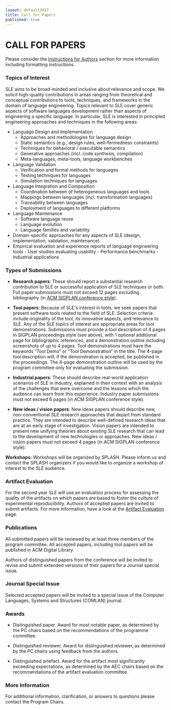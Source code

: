 ```yaml
---
layout: default2017
title: Call for Papers
published: true
---
```


# CALL FOR PAPERS

Please consider the [Instructions for Authors](http://sleconf.org/2017/InstructionsForAuthors.html) section for more information including formatting instructions.

### Topics of Interest

SLE aims to be broad-minded and inclusive about relevance and scope. We solicit high-quality contributions in areas ranging from theoretical and conceptual contributions to tools, techniques, and frameworks in the domain of language engineering. Topics relevant to SLE cover generic aspects of software languages development rather than aspects of engineering a specific language. In particular, SLE is interested in principled engineering approaches and techniques in the following areas:

- Language Design and Implementation
    - Approaches and methodologies for language design 
    - Static semantics (e.g., design rules, well-formedness constraints)
    - Techniques for behavioral / executable semantics
    - Generative approaches (incl. code synthesis, compilation)
    - Meta-languages, meta-tools, language workbenches
- Language Validation
     - Verification and formal methods for languages
     - Testing techniques for languages
     - Simulation techniques for languages
- Language Integration and Composition
     - Coordination between of heterogeneous languages and tools
     - Mappings between languages (incl. transformation languages)
     - Traceability between languages
     - Deployment of languages to different platforms
- Language Maintenance
     - Software language reuse
     - Language evolution 
     - Language families and variability 
- Domain-specific approaches for any aspects of SLE (design, implementation, validation, maintenance)
- Empirical evaluation and experience reports of language engineering tools
      - User studies evaluating usability 
      - Performance benchmarks
      - Industrial applications

### Types of Submissions

- **Research papers**: These should report a substantial research contribution to SLE or successful application of SLE techniques or both. Full paper submissions must not exceed 12 pages excluding bibliography (in [ACM SIGPLAN conference style](http://www.sigplan.org/Resources/Author/)).

- **Tool papers**: Because of SLE's interest in tools, we seek papers that present software tools related to the field of SLE. Selection criteria include originality of the tool, its innovative aspects, and relevance to SLE. Any of the SLE topics of interest are appropriate areas for tool demonstrations. Submissions must provide a tool description of 4 pages in SIGPLAN proceedings style (see above), with 1 optional additional page for bibliographic references, and a demonstration outline including screenshots of up to 4 pages. Tool demonstrations must have the keywords “Tool Demo” or “Tool Demonstration” in the title. The 4-page tool description will, if the demonstration is accepted, be published in the proceedings. The 4-page demonstration outline will be used by the program committee only for evaluating the submission.

- **Industrial papers**: These should describe real-world application scenarios of SLE in industry, explained in their context with an analysis of the challenges that were overcome and the lessons which the audience can learn from this experience. Industry paper submissions must not exceed 6 pages (in ACM SIGPLAN conference style).

- **New ideas / vision papers**: New ideas papers should describe new, non-conventional SLE research approaches that depart from standard practice. They are intended to describe well-defined research ideas that are at an early stage of investigation. Vision papers are intended to present new unifying theories about existing SLE research that can lead to the development of new technologies or approaches. New ideas / vision papers must not exceed 4 pages (in ACM SIGPLAN conference style).

**Workshops:** Workshops will be organized by SPLASH. Please inform us and contact the SPLASH organizers if you would like to organize a workshop of interest to the SLE audience.

### Artifact Evaluation

For the second year SLE will use an evaluation process for assessing the quality of the artifacts on which papers are based to foster the culture of experimental reproducibility. Authors of accepted papers are invited to submit artifacts. For more information, have a look at the [Artifact Evaluation](http://www.sleconf.org/2017/ArtifactEvaluation.html) page.


### Publications

All submitted papers will be reviewed by at least three members of the program committee. All accepted papers, including tool papers will be published in ACM Digital Library.  

Authors of distinguished papers from the conference will be invited to revise and submit extended versions of their papers for a Journal special issue.

### Journal Special Issue 

Selected accepted papers will be invited to a special issue of the Computer Languages, Systems and Structures (COMLAN) journal.

### Awards

- Distinguished paper. Award for most notable paper, as determined by the PC chairs based on the recommendations of the programme committee.

- Distinguished reviewer. Award for distinguished reviewer, as determined by the PC chairs using feedback from the authors.

- Distinguished artefact. Award for the artifact most significantly exceeding expectations, as determined by the AEC chairs based on the recommendations of the artifact evaluation committee.

### More Information

For additional information, clarification, or answers to questions please contact the Program Chairs.
